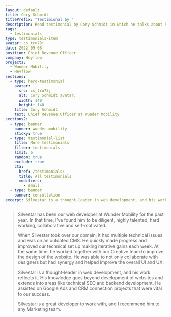 ```yaml
---
layout: default
title: Cory Schmidt
titlePrefix: "Testimional by "
description: Read testimonial by Cory Schmidt in which he talks about his positive experience in working with Silvestar Bistrović.
tags:
  - testimonials
type: testimonials-item
avatar: cs_tru73j
date: 2022-09-08
position: Chief Revenue Officer
company: Heyflow
projects:
  - Wunder Mobility
  - Heyflow
sections:
  - type: hero-testimonial
    avatar:
      src: cs_tru73j
      alt: Cory Schmidt avatar.
      width: 140
      height: 140
    title: Cory Schmidt
    text: Chief Revenue Officer at Wunder Mobility
sections2:
  - type: banner
    banner: wunder-mobility
    sticky: true
  - type: testimonial-list
    title: More testimonials
    filter: testimonials
    limit: 6
    random: true
    exclude: true
    cta:
      href: /testimonials/
      title: All testimonials
      modifiers:
        - small
  - type: banner
    banner: consultation
excerpt: Silvestar is a thought-leader in web development, and his work reflects it...
---
```


> Silvestar has been our web developer at Wunder Mobility for the past year. In that time, I’ve found him to be diligent, highly talented, hard working, collaborative and self-motivated.
>
> When Silvestar took over our domain, it had multiple technical issues and was on an outdated CMS. He quickly made progress and improved our technical set up making iterative gains each week. At the same time, he worked together with our Creative team to improve the design of the website. He was able to not only collaborate with designers but had synergy and helped improve the overall UI and UX.
>
> Silvestar is a thought-leader in web development, and his work reflects it. His knowledge goes beyond development of websites and extends into areas like technical SEO and backend development. He assisted on Google Ads and CRM connection projects that were vital to our success.
>
> Silvestar is a great developer to work with, and I recommend him to any Marketing team.
